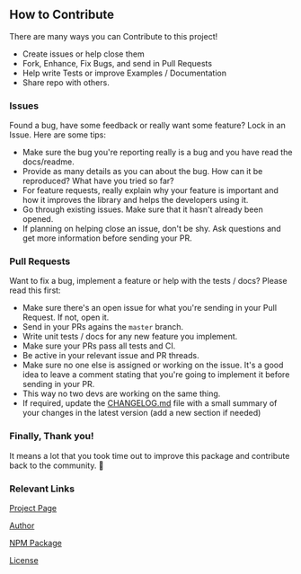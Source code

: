 ## How to Contribute

There are many ways you can Contribute to this project!
- Create issues or help close them
- Fork, Enhance, Fix Bugs, and send in Pull Requests
- Help write Tests or improve Examples / Documentation
- Share repo with others.

### Issues
Found a bug, have some feedback or really want some feature? Lock in an Issue. Here are some tips:

- Make sure the bug you're reporting really is a bug and you have read the docs/readme.
- Provide as many details as you can about the bug. How can it be reproduced? What have you tried so far?
- For feature requests, really explain why your feature is important and how it improves the library and helps the developers using it.
- Go through existing issues. Make sure that it hasn't already been opened.
- If planning on helping close an issue, don't be shy. Ask questions and get more information before sending your PR.
### Pull Requests

Want to fix a bug, implement a feature or help with the tests / docs? Please read this first:

- Make sure there's an open issue for what you're sending in your Pull Request. If not, open it.
- Send in your PRs agains the `master` branch.
- Write unit tests / docs for any new feature you implement.
- Make sure your PRs pass all tests and CI.
- Be active in your relevant issue and PR threads.
- Make sure no one else is assigned or working on the issue. It's a good idea to leave a comment stating that you're going to implement it before sending in your PR. 
- This way no two devs are working on the same thing.
- If required, update the [CHANGELOG.md](CHANGELOG.md) file with a small summary of your changes in the latest version (add a new section if needed)


### Finally, Thank you!

It means a lot that you took time out to improve this package and contribute back to the community. 🎉

### Relevant Links

[Project Page](https://github.com/KoderLabs/ngx-device-detector)

[Author](https://github.com/AhsanAyaz)

[NPM Package](https://www.npmjs.com/package/ngx-device-detector)

[License](https://github.com/KoderLabs/ngx-device-detector/blob/master/LICENSE)
